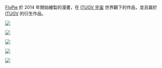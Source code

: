 [FlyPie](#FlyPie) 於 2014 年開始繪製的漫畫，在 [ITUGV 宇宙](<#ITUGV 宇宙>) 世界觀下的作品，並且屬於 [ITUGV](#Project:ITUGV) 的衍生作品。

![](#ITUGV_P1.jpg.webp)

![](#ITUGV_P2.jpg.webp)

![](#ITUGV_P3.jpg.webp)

![](#ITUGV_P4.webp)

![](#ITUGV_P5.webp)